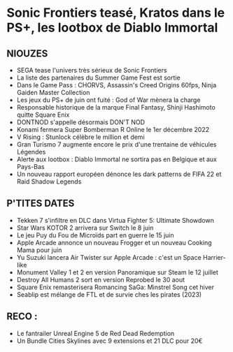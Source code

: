 # Sonic Frontiers teasé, Kratos dans le PS+, les lootbox de Diablo Immortal

## NIOUZES

- SEGA tease l'univers très sérieux de Sonic Frontiers
- La liste des partenaires du Summer Game Fest est sortie
- Dans le Game Pass : CHORVS, Assassin's Creed Origins 60fps, Ninja Gaiden Master Collection
- Les jeux du PS+ de juin ont fuité : God of War mènera la charge
- Responsable historique de la marque Final Fantasy, Shinji Hashimoto quitte Square Enix
- DONTNOD s'appelle désormais DON'T NOD
- Konami fermera Super Bomberman R Online le 1er décembre 2022
- V Rising : Stunlock célèbre le million et demi
- Gran Turismo 7 augmente encore le prix d'une trentaine de véhicules Légendes
- Alerte aux lootbox : Diablo Immortal ne sortira pas en Belgique et aux Pays-Bas
- Un nouveau rapport européen dénonce les dark patterns de FIFA 22 et Raid Shadow Legends

## P'TITES DATES

- Tekken 7 s'infiltre en DLC dans Virtua Fighter 5: Ultimate Showdown
- Star Wars KOTOR 2 arrivera sur Switch le 8 juin
- Le jeu Puy du Fou de Microïds part en guerre le 15 juin
- Apple Arcade annonce un nouveau Frogger et un nouveau Cooking Mama pour juin
- Yu Suzuki lancera Air Twister sur Apple Arcade : c'est un Space Harrier-like
- Monument Valley 1 et 2 en version Panoramique sur Steam le 12 juillet
- Destroy All Humans 2 sort en version Reprobed le 30 aout
- Square Enix remasterisera Romancing SaGa: Minstrel Song cet hiver
- Seablip est mélange de FTL et de survie ches les pirates (2023)

## RECO :

- Le fantrailer Unreal Engine 5 de Red Dead Redemption 
- Un Bundle Cities Skylines avec 9 extensions et 21 DLC pour 20€
